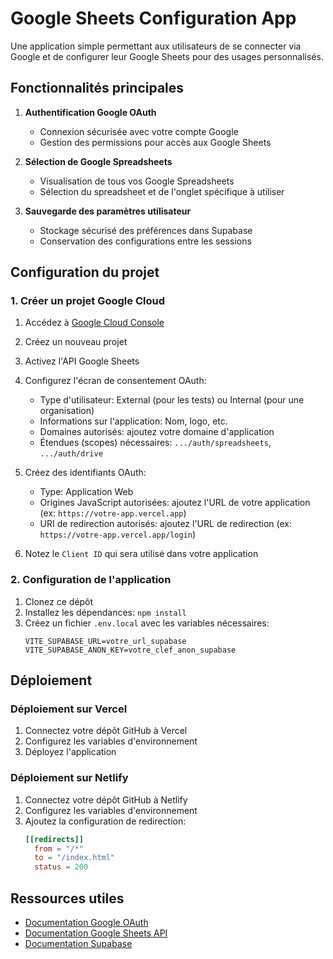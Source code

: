 
# Google Sheets Configuration App

Une application simple permettant aux utilisateurs de se connecter via Google et de configurer leur Google Sheets pour des usages personnalisés.

## Fonctionnalités principales

1. **Authentification Google OAuth**
   - Connexion sécurisée avec votre compte Google
   - Gestion des permissions pour accès aux Google Sheets

2. **Sélection de Google Spreadsheets**
   - Visualisation de tous vos Google Spreadsheets
   - Sélection du spreadsheet et de l'onglet spécifique à utiliser

3. **Sauvegarde des paramètres utilisateur**
   - Stockage sécurisé des préférences dans Supabase
   - Conservation des configurations entre les sessions

## Configuration du projet

### 1. Créer un projet Google Cloud

1. Accédez à [Google Cloud Console](https://console.cloud.google.com/)
2. Créez un nouveau projet
3. Activez l'API Google Sheets
4. Configurez l'écran de consentement OAuth:
   - Type d'utilisateur: External (pour les tests) ou Internal (pour une organisation)
   - Informations sur l'application: Nom, logo, etc.
   - Domaines autorisés: ajoutez votre domaine d'application
   - Étendues (scopes) nécessaires: `.../auth/spreadsheets`, `.../auth/drive`

5. Créez des identifiants OAuth:
   - Type: Application Web
   - Origines JavaScript autorisées: ajoutez l'URL de votre application (ex: `https://votre-app.vercel.app`)
   - URI de redirection autorisés: ajoutez l'URL de redirection (ex: `https://votre-app.vercel.app/login`)

6. Notez le `Client ID` qui sera utilisé dans votre application

### 2. Configuration de l'application

1. Clonez ce dépôt
2. Installez les dépendances: `npm install`
3. Créez un fichier `.env.local` avec les variables nécessaires:
   ```
   VITE_SUPABASE_URL=votre_url_supabase
   VITE_SUPABASE_ANON_KEY=votre_clef_anon_supabase
   ```

## Déploiement

### Déploiement sur Vercel

1. Connectez votre dépôt GitHub à Vercel
2. Configurez les variables d'environnement
3. Déployez l'application

### Déploiement sur Netlify

1. Connectez votre dépôt GitHub à Netlify
2. Configurez les variables d'environnement
3. Ajoutez la configuration de redirection:
   ```toml
   [[redirects]]
     from = "/*"
     to = "/index.html"
     status = 200
   ```

## Ressources utiles

- [Documentation Google OAuth](https://developers.google.com/identity/protocols/oauth2)
- [Documentation Google Sheets API](https://developers.google.com/sheets/api)
- [Documentation Supabase](https://supabase.com/docs)
